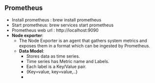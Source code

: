 ## Prometheus
- Install prometheus : brew install prometheus
- Start prometheus: brew services start prometheus
- Prometheus web url : http://localhost:9090
- **Node exporter**:
   - The Node Exporter is an agent that gathers system metrics and exposes them in a format which can be ingested by Prometheus.
   - **Data Model**:
     - Stores data as time series.
     - Time series has Metric name and Labels.
     - Each label is a Key/Value pair.
     - <metric name>{Key=value, key=value,..}
     - 
